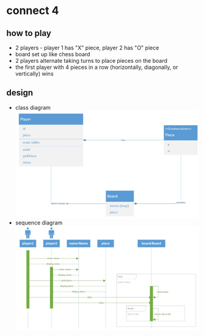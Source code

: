 # connect 4

## how to play

- 2 players - player 1 has "X" piece, player 2 has "O" piece
- board set up like chess board
- 2 players alternate taking turns to place pieces on the board
- the first player with 4 pieces in a row (horizontally, diagonally, or vertically) wins

## design

- class diagram
![class diagram](classDiagram.jpg)
- sequence diagram
![sequence diagram](sequenceDiagram.jpg)
